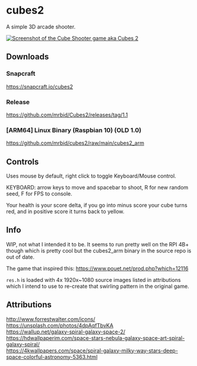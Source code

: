 # cubes2
A simple 3D arcade shooter.

[![Screenshot of the Cube Shooter game aka Cubes 2](https://dashboard.snapcraft.io/site_media/appmedia/2021/12/Screenshot_2021-12-27_09-20-59.png)](https://www.youtube.com/watch?v=UVxZ8ni4Uz8 "Cube Shooter Game Video")

## Downloads

### Snapcraft
https://snapcraft.io/cubes2

### Release
https://github.com/mrbid/Cubes2/releases/tag/1.1

### [ARM64] Linux Binary (Raspbian 10) (OLD 1.0)
https://github.com/mrbid/cubes2/raw/main/cubes2_arm

## Controls

Uses mouse by default,  right click to toggle Keyboard/Mouse control.

KEYBOARD: arrow keys to move and spacebar to shoot, R for new random seed, F for FPS to console.

Your health is your score delta, if you go into minus score your cube turns red, and in positive score it turns back to yellow.

## Info

WIP, not what I intended it to be. It seems to run pretty well on the RPI 4B+ though which is pretty cool but the cubes2_arm binary in the source repo is out of date.

The game that inspired this: https://www.pouet.net/prod.php?which=12116

`res.h` is loaded with 4x 1920x~1080 source images listed in attributions which I intend to use
to re-create that swirling pattern in the original game.

## Attributions
http://www.forrestwalter.com/icons/<br>
https://unsplash.com/photos/4dpAqfTbvKA<br>
https://wallup.net/galaxy-spiral-galaxy-space-2/<br>
https://hdwallpaperim.com/space-stars-nebula-galaxy-space-art-spiral-galaxy-spiral/<br>
https://4kwallpapers.com/space/spiral-galaxy-milky-way-stars-deep-space-colorful-astronomy-5363.html<br>
